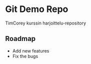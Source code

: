 # Git Demo Repo
TimCorey kurssin harjoittelu-repository

## Roadmap
* Add new features
* Fix the bugs
